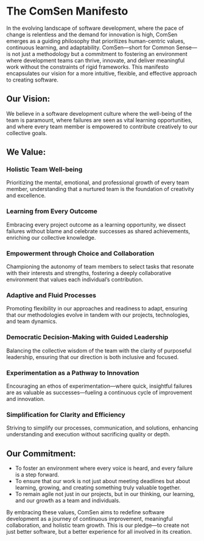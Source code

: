 # The ComSen Manifesto

In the evolving landscape of software development, where the pace of change is relentless and the demand for innovation is high, ComSen emerges as a guiding philosophy that prioritizes human-centric values, continuous learning, and adaptability. ComSen—short for Common Sense—is not just a methodology but a commitment to fostering an environment where development teams can thrive, innovate, and deliver meaningful work without the constraints of rigid frameworks. This manifesto encapsulates our vision for a more intuitive, flexible, and effective approach to creating software.

## Our Vision:

We believe in a software development culture where the well-being of the team is paramount, where failures are seen as vital learning opportunities, and where every team member is empowered to contribute creatively to our collective goals.

## We Value:

### Holistic Team Well-being
Prioritizing the mental, emotional, and professional growth of every team member, understanding that a nurtured team is the foundation of creativity and excellence.

### Learning from Every Outcome
Embracing every project outcome as a learning opportunity, we dissect failures without blame and celebrate successes as shared achievements, enriching our collective knowledge.

### Empowerment through Choice and Collaboration
Championing the autonomy of team members to select tasks that resonate with their interests and strengths, fostering a deeply collaborative environment that values each individual’s contribution.

### Adaptive and Fluid Processes
Promoting flexibility in our approaches and readiness to adapt, ensuring that our methodologies evolve in tandem with our projects, technologies, and team dynamics.

### Democratic Decision-Making with Guided Leadership
Balancing the collective wisdom of the team with the clarity of purposeful leadership, ensuring that our direction is both inclusive and focused.

### Experimentation as a Pathway to Innovation
Encouraging an ethos of experimentation—where quick, insightful failures are as valuable as successes—fueling a continuous cycle of improvement and innovation.

### Simplification for Clarity and Efficiency
Striving to simplify our processes, communication, and solutions, enhancing understanding and execution without sacrificing quality or depth.

## Our Commitment:

- To foster an environment where every voice is heard, and every failure is a step forward.
- To ensure that our work is not just about meeting deadlines but about learning, growing, and creating something truly valuable together.
- To remain agile not just in our projects, but in our thinking, our learning, and our growth as a team and individuals.

By embracing these values, ComSen aims to redefine software development as a journey of continuous improvement, meaningful collaboration, and holistic team growth. This is our pledge—to create not just better software, but a better experience for all involved in its creation.
